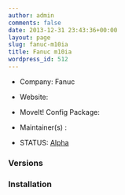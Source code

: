 ```yaml
---
author: admin
comments: false
date: 2013-12-31 23:43:36+00:00
layout: page
slug: fanuc-m10ia
title: Fanuc m10ia
wordpress_id: 512
---
```



	
  * Company: Fanuc

	
  * Website:

	
  * MoveIt! Config Package: 

	
  * Maintainer(s) :

	
  * STATUS: [Alpha](/about/moveit-status#legend)




### Versions





	



### Installation







